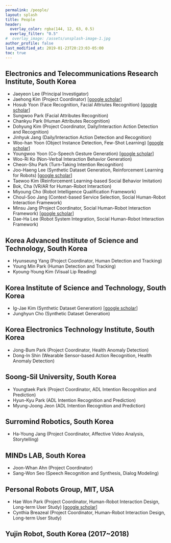 ```yaml
---
permalink: /people/
layout: splash
title: People
header:
  overlay_color: rgba(144, 12, 63, 0.5)
  overlay_filter: "0.5"
#  overlay_image: /assets/unsplash-image-1.jpg
author_profile: false
last_modified_at: 2019-01-23T20:23:03-05:00
toc: true
---
```


## Electronics and Telecommunications Research Institute, South Korea
* Jaeyeon Lee (Principal Investigator)
* Jaehong Kim (Project Coordinator) [[google scholar](https://scholar.google.co.kr/citations?hl=en&user=PfnxK1kAAAAJ)]
* Hosub Yoon (Face Recognition, Facial Attriutes Recognition) [[google scholar](https://scholar.google.co.kr/citations?user=zrcNPdgAAAAJ&hl=en&oi=sra)]
* Sungwoo Park (Facial Attributes Recognition)
* Chankyu Park (Human Attributes Recognition)
* Dohyung Kim (Project Coordinator, Daily/Interaction Action Detection and Recognition)
* Jinhyuk Jang (Daily/Interaction Action Detection and Recognition)
* Woo-han Yoon (Object Instance Detection, Few-Shot Learning) [[google scholar](https://scholar.google.com/citations?user=qvGnAasAAAAJ&hl=en)]
* Youngwoo Yoon (Co-Speech Gesture Generation) [[google scholar](https://scholar.google.com/citations?hl=en&user=XPL1OiAAAAAJ)]
* Woo-Ri Ko (Non-Verbal Interaction Behavior Generation)
* Cheon-Shu Park (Turn-Taking Intention Recognition)
* Joo-Haeng Lee (Synthetic Dataset Generation, Reinforcement Learning for Robots) [[google scholar](https://scholar.google.co.kr/citations?hl=en&user=f529BfkAAAAJ)]
* Taewoo Kim (Reinforcement Learning-based Social Behavior Imitation)
* Bok, Cha (VR/AR for Human-Robot Interaction)
* Miyoung Cho (Robot Intelligence Qualification Framework)
* Choul-Soo Jang (Context-based Service Selection, Social Human-Robot Interaction Framework)
* Minsu Jang (Project Coordinator, Social Human-Robot Interaction Framework) [[google scholar](https://scholar.google.com/citations?hl=en&user=ggkuHCcAAAAJ)]
* Dae-Ha Lee (Robot System Integration, Social Human-Robot Interaction Framework)

## Korea Advanced Institute of Science and Technology, South Korea
* Hyunseung Yang (Project Coordinator, Human Detection and Tracking)
* Young Min Park (Human Detection and Tracking)
* Kyoung-Young Kim (Visual Lip Reading)

## Korea Institute of Science and Technology, South Korea
* Ig-Jae Kim (Synthetic Dataset Generation) [[google scholar](https://scholar.google.co.kr/citations?user=mkpLT20AAAAJ&hl=en&oi=ao)]
* Junghyun Cho (Synthetic Dataset Generation)

## Korea Electronics Technology Institute, South Korea
* Jong-Bum Park (Project Coordinator, Health Anomaly Detection)
* Dong-In Shin (Wearable Sensor-based Action Recognition, Health Anomaly Detection)

## Soong-Sil University, South Korea
* Youngtaek Park (Project Coordinator, ADL Intention Recognition and Prediction)
* Hyun-Kyu Park (ADL Intention Recognition and Prediction)
* Myung-Joong Jeon (ADL Intention Recognition and Prediction)

## Surromind Robotics, South Korea
* Ha-Young Jang (Project Coordinator, Affective Video Analysis, Storytelling)

## MINDs LAB, South Korea
* Joon-Whan Ahn (Project Coordinator)
* Sang-Won Seo (Speech Recognition and Synthesis, Dialog Modeling)

## Personal Robots Group, MIT, USA
* Hae Won Park (Project Coordinator, Human-Robot Interaction Design, Long-term User Study) [[google scholar](https://scholar.google.co.kr/citations?hl=en&user=kJoNMc8AAAAJ)]
* Cynthia Breazeal (Project Coordinator, Human-Robot Interaction Design, Long-term User Study)

## Yujin Robot, South Korea (2017~2018)